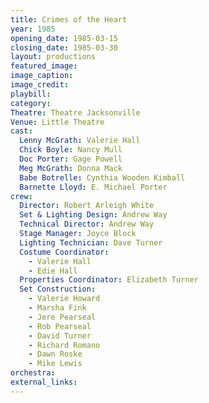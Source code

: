 ```yaml
---
title: Crimes of the Heart
year: 1985
opening_date: 1985-03-15
closing_date: 1985-03-30
layout: productions
featured_image: 
image_caption:
image_credit:
playbill: 
category: 
Theatre: Theatre Jacksonville
Venue: Little Theatre
cast:
  Lenny McGrath: Valerie Hall
  Chick Boyle: Nancy Mull
  Doc Porter: Gage Powell
  Meg McGrath: Donna Mack
  Babe Botrelle: Cynthia Wooden Kimball
  Barnette Lloyd: E. Michael Porter
crew:
  Director: Robert Arleigh White
  Set & Lighting Design: Andrew Way
  Technical Director: Andrew Way
  Stage Manager: Joyce Block
  Lighting Technician: Dave Turner
  Costume Coordinator:
    - Valerie Hall
    - Edie Hall
  Properties Coordinator: Elizabeth Turner
  Set Construction:
    - Valerie Howard
    - Marsha Fink
    - Jere Pearseal
    - Rob Pearseal
    - David Turner
    - Richard Romano
    - Dawn Roske
    - Mike Lewis
orchestra:
external_links:
---
```


